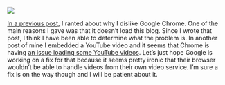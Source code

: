 [![](Chrome.jpg)](https://i0.wp.com/3.bp.blogspot.com/-qePxZTT9YtE/TyqQlr_QtgI/AAAAAAAADMg/slxLDukUAz0/s1600/Chrome.jpg?ssl=1)

[In a previous post](https://browser-notebook.blogspot.com/2012/02/why-i-dislike-google-chrome.html), I ranted about why I dislike Google Chrome. One of the main reasons I gave was that it doesn’t load this blog. Since I wrote that post, I think I have been able to determine what the problem is. In another post of mine I embedded a YouTube video and it seems that Chrome is having [an issue loading some YouTube videos](https://www.reddit.com/r/AskReddit/comments/p12dq/youtube_crashing_chrome/). Let’s just hope Google is working on a fix for that because it seems pretty ironic that their browser wouldn’t be able to handle videos from their own video service. I’m sure a fix is on the way though and I will be patient about it.